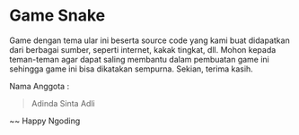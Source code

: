 # Game Snake
   Game dengan tema ular ini beserta source code yang kami buat didapatkan dari berbagai sumber, 
seperti internet, kakak tingkat, dll. Mohon kepada teman-teman agar dapat saling membantu dalam pembuatan 
game ini sehingga game ini bisa dikatakan sempurna. Sekian, terima kasih.

Nama Anggota :
> Adinda
> Sinta
> Adli

~~ Happy Ngoding
